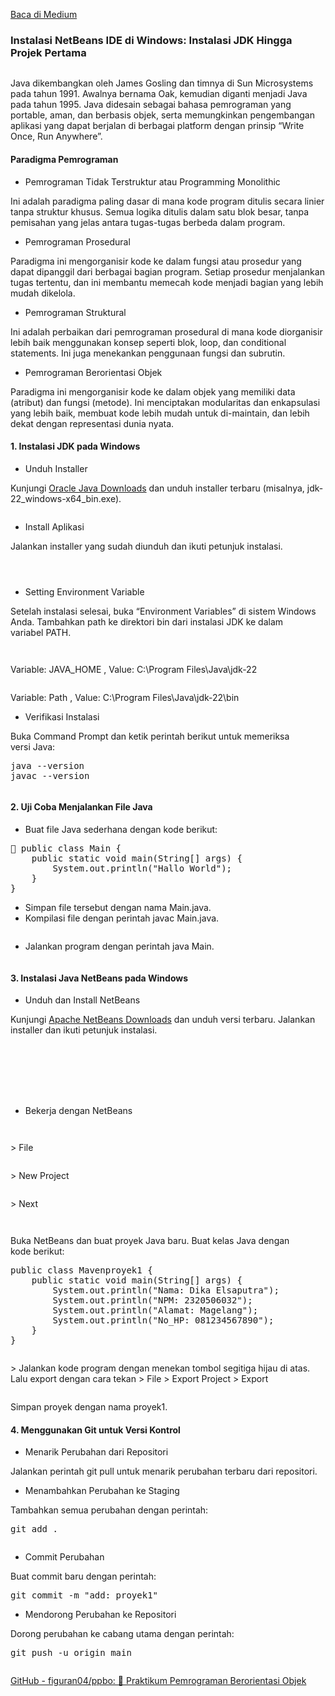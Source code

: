 <!--START_SECTION:medium-->
[Baca di Medium](https://medium.com/@dikaelsaputra/cara-instal-netbeans-ide-di-windows-7e29e0815459?source=rss-272e0aace4a6------2)

<h3>Instalasi NetBeans IDE di Windows: Instalasi JDK Hingga Projek Pertama</h3><figure><img alt="" src="https://cdn-images-1.medium.com/max/474/0*BWItY67aRRp2BGLO" /></figure><p>Java dikembangkan oleh James Gosling dan timnya di Sun Microsystems pada tahun 1991. Awalnya bernama Oak, kemudian diganti menjadi Java pada tahun 1995. Java didesain sebagai bahasa pemrograman yang portable, aman, dan berbasis objek, serta memungkinkan pengembangan aplikasi yang dapat berjalan di berbagai platform dengan prinsip “Write Once, Run Anywhere”.</p><h4><strong>Paradigma Pemrograman</strong></h4><ul><li>Pemrograman Tidak Terstruktur atau Programming Monolithic</li></ul><p>Ini adalah paradigma paling dasar di mana kode program ditulis secara linier tanpa struktur khusus. Semua logika ditulis dalam satu blok besar, tanpa pemisahan yang jelas antara tugas-tugas berbeda dalam program.</p><ul><li>Pemrograman Prosedural</li></ul><p>Paradigma ini mengorganisir kode ke dalam fungsi atau prosedur yang dapat dipanggil dari berbagai bagian program. Setiap prosedur menjalankan tugas tertentu, dan ini membantu memecah kode menjadi bagian yang lebih mudah dikelola.</p><ul><li>Pemrograman Struktural</li></ul><p>Ini adalah perbaikan dari pemrograman prosedural di mana kode diorganisir lebih baik menggunakan konsep seperti blok, loop, dan conditional statements. Ini juga menekankan penggunaan fungsi dan subrutin.</p><ul><li>Pemrograman Berorientasi Objek</li></ul><p>Paradigma ini mengorganisir kode ke dalam objek yang memiliki data (atribut) dan fungsi (metode). Ini menciptakan modularitas dan enkapsulasi yang lebih baik, membuat kode lebih mudah untuk di-maintain, dan lebih dekat dengan representasi dunia nyata.</p><h4><strong>1. Instalasi JDK pada Windows</strong></h4><ul><li>Unduh Installer</li></ul><p>Kunjungi <a href="https://www.oracle.com/java/technologies/downloads/">Oracle Java Downloads</a> dan unduh installer terbaru (misalnya, jdk-22_windows-x64_bin.exe).</p><figure><img alt="" src="https://cdn-images-1.medium.com/max/827/1*t7-3uAN8BX-GM_QqRsFkQw.png" /></figure><ul><li>Install Aplikasi</li></ul><p>Jalankan installer yang sudah diunduh dan ikuti petunjuk instalasi.</p><figure><img alt="" src="https://cdn-images-1.medium.com/max/781/1*1NlGYDf3Awc6it9_SthKUQ.png" /></figure><figure><img alt="" src="https://cdn-images-1.medium.com/max/781/1*Cpze6j3-5ikdb7HZOpVT8g.png" /></figure><figure><img alt="" src="https://cdn-images-1.medium.com/max/781/1*G0hQ_uY1cnvoYAxtu_V4Hw.png" /></figure><ul><li>Setting Environment Variable</li></ul><p>Setelah instalasi selesai, buka “Environment Variables” di sistem Windows Anda. Tambahkan path ke direktori bin dari instalasi JDK ke dalam variabel PATH.</p><figure><img alt="" src="https://cdn-images-1.medium.com/max/827/1*s9i9rU585d-KJs9ppFwI8Q.png" /></figure><figure><img alt="" src="https://cdn-images-1.medium.com/max/827/1*JVIgMND3N0eDJfZu2S70gg.png" /></figure><p>Variable: JAVA_HOME , Value: C:\Program Files\Java\jdk-22</p><figure><img alt="" src="https://cdn-images-1.medium.com/max/824/1*SEdyQ-1m3qZtym7CS7yFPw.png" /></figure><p>Variable: Path , Value: C:\Program Files\Java\jdk-22\bin</p><ul><li>Verifikasi Instalasi</li></ul><p>Buka Command Prompt dan ketik perintah berikut untuk memeriksa versi Java:</p><pre>java --version<br />javac --version</pre><figure><img alt="" src="https://cdn-images-1.medium.com/max/975/1*P9Jjpr9pMIVwQHu69bwBAQ.png" /></figure><h4>2. Uji Coba Menjalankan File Java</h4><ul><li>Buat file Java sederhana dengan kode berikut:</li></ul><pre> public class Main { <br />    public static void main(String[] args) { <br />        System.out.println("Hallo World");  <br />    }<br />}</pre><ul><li>Simpan file tersebut dengan nama Main.java.</li><li>Kompilasi file dengan perintah javac Main.java.</li></ul><figure><img alt="" src="https://cdn-images-1.medium.com/max/975/1*EGEb9BuSP9xDgtQnVKAj-g.png" /></figure><ul><li>Jalankan program dengan perintah java Main.</li></ul><figure><img alt="" src="https://cdn-images-1.medium.com/max/975/1*cnt1T5jsagH1KWgBrow8Sw.png" /></figure><h4>3. Instalasi Java NetBeans pada Windows</h4><ul><li>Unduh dan Install NetBeans</li></ul><p>Kunjungi <a href="https://netbeans.apache.org/front/main/download/nb22/">Apache NetBeans Downloads</a> dan unduh versi terbaru. Jalankan installer dan ikuti petunjuk instalasi.</p><figure><img alt="" src="https://cdn-images-1.medium.com/max/827/1*Qtwkj4jJiyhuNf32yeYNcA.png" /></figure><figure><img alt="" src="https://cdn-images-1.medium.com/max/827/1*dyJAYiv5mmKjYc-qXAccAQ.png" /></figure><figure><img alt="" src="https://cdn-images-1.medium.com/max/827/1*nuiBEoHkDBcAYXBMIbuVNg.png" /></figure><figure><img alt="" src="https://cdn-images-1.medium.com/max/827/1*_8JEg4heF2VhUmpZQdwvRg.png" /></figure><figure><img alt="" src="https://cdn-images-1.medium.com/max/827/1*G2sxOOWODc4aDO3oPYbdQQ.png" /></figure><figure><img alt="" src="https://cdn-images-1.medium.com/max/827/1*vDRQ5Q5RoqEfFZ1M6LflFg.png" /></figure><figure><img alt="" src="https://cdn-images-1.medium.com/max/827/1*pNCWCbzoLEw7TLZdF35f8g.png" /></figure><ul><li>Bekerja dengan NetBeans</li></ul><figure><img alt="" src="https://cdn-images-1.medium.com/max/827/1*3RNmcy_2pKe7Xp3F4ZTQow.png" /></figure><figure><img alt="" src="https://cdn-images-1.medium.com/max/827/1*oKnQSkhLJ53N2QIHVi1-IA.png" /></figure><p>> File</p><figure><img alt="" src="https://cdn-images-1.medium.com/max/827/1*J2qczd3G9NhN0AX0NggyVw.png" /></figure><p>> New Project</p><figure><img alt="" src="https://cdn-images-1.medium.com/max/827/1*M9tqm5q3QHTyn1eiAo889g.png" /></figure><p>> Next</p><figure><img alt="" src="https://cdn-images-1.medium.com/max/827/1*ElLF1m6QyfmsSKLg728C_Q.png" /></figure><figure><img alt="" src="https://cdn-images-1.medium.com/max/827/1*XMwWjW5HUpYy1XquD17IhQ.png" /></figure><p>Buka NetBeans dan buat proyek Java baru. Buat kelas Java dengan kode berikut:</p><pre>public class Mavenproyek1 {<br />    public static void main(String[] args) {<br />        System.out.println("Nama: Dika Elsaputra");<br />        System.out.println("NPM: 2320506032");<br />        System.out.println("Alamat: Magelang");<br />        System.out.println("No_HP: 081234567890");<br />    }<br />}</pre><figure><img alt="" src="https://cdn-images-1.medium.com/max/827/1*iOHQ19TwWqGKbyKA2W5inA.png" /></figure><p>> Jalankan kode program dengan menekan tombol segitiga hijau di atas. Lalu export dengan cara tekan > File > Export Project > Export</p><figure><img alt="" src="https://cdn-images-1.medium.com/max/827/1*8W73Rn42A8HTHAuKbm4g_Q.png" /></figure><p>Simpan proyek dengan nama proyek1.</p><h4>4. Menggunakan Git untuk Versi Kontrol</h4><ul><li>Menarik Perubahan dari Repositori</li></ul><p>Jalankan perintah git pull untuk menarik perubahan terbaru dari repositori.</p><ul><li>Menambahkan Perubahan ke Staging</li></ul><p>Tambahkan semua perubahan dengan perintah:</p><pre>git add .</pre><figure><img alt="" src="https://cdn-images-1.medium.com/max/827/1*Caho9cKK-kBylvF3uXafqg.png" /></figure><ul><li>Commit Perubahan</li></ul><p>Buat commit baru dengan perintah:</p><pre>git commit -m "add: proyek1"</pre><ul><li>Mendorong Perubahan ke Repositori</li></ul><p>Dorong perubahan ke cabang utama dengan perintah:</p><pre>git push -u origin main</pre><figure><img alt="" src="https://cdn-images-1.medium.com/max/827/1*w1_thsGosw1Z3wxIqvYxAg.png" /></figure><p><a href="https://github.com/figuran04/ppbo">GitHub - figuran04/ppbo: 📃 Praktikum Pemrograman Berorientasi Objek</a></p><img alt="" height="1" src="https://medium.com/_/stat?event=post.clientViewed&referrerSource=full_rss&postId=7e29e0815459" width="1" />
<!--END_SECTION:medium-->